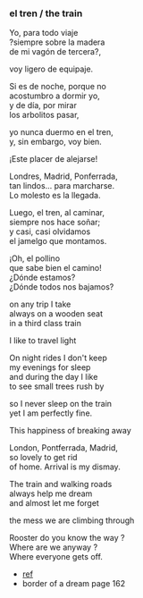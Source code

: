### el tren / the train

Yo, para todo viaje  
?siempre sobre la madera  
de mi vagón de tercera?,

voy ligero de equipaje.

Si es de noche, porque no  
acostumbro a dormir yo,  
y de día, por mirar  
los arbolitos pasar,  

yo nunca duermo en el tren,  
y, sin embargo, voy bien.

¡Este placer de alejarse!

Londres, Madrid, Ponferrada,  
tan lindos... para marcharse.  
Lo molesto es la llegada.

Luego, el tren, al caminar,  
siempre nos hace soñar;  
y casi, casi olvidamos  
el jamelgo que montamos.

¡Oh, el pollino  
que sabe bien el camino!  
¿Dónde estamos?  
¿Dónde todos nos bajamos?

on any trip I take  
always on a wooden seat  
in a third class train

I like to travel light  

On night rides I don't keep  
my evenings for sleep  
and during the day I like  
to see small trees rush by

so I never sleep on the train    
yet I am perfectly fine.

This happiness of breaking away  

London, Pontferrada, Madrid,   
so lovely to get rid  
of home.  Arrival is my dismay.  

The train and walking roads  
always help me dream  
and almost let me forget  

the mess we are climbing through

Rooster do you know the way ?  
Where are we anyway ?  
Where everyone gets off.

* [ref](https://www.poemas-del-alma.com/el-tren.htm)
* border of a dream page 162

